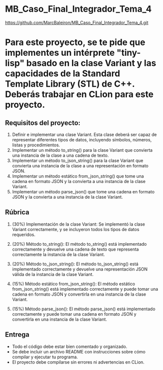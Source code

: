 # MB_Caso_Final_Integrador_Tema_4

https://github.com/MarcBaleiron/MB_Caso_Final_Integrador_Tema_4.git

# Para este proyecto, se te pide que implementes un intérprete "tiny-lisp" basado en la clase Variant y las capacidades de la Standard Template Library (STL) de C++. Deberás trabajar en CLion para este proyecto.

## Requisitos del proyecto:

1. Definir e implementar una clase Variant. Esta clase deberá ser capaz de representar diferentes tipos de datos, incluyendo símbolos, números, listas y procedimientos.
2. Implementar un método to_string() para la clase Variant que convierta una instancia de la clase a una cadena de texto.
3. Implementar un método to_json_string() para la clase Variant que convierta una instancia de la clase a una representación en formato JSON.
4. Implementar un método estático from_json_string() que tome una cadena en formato JSON y la convierta a una instancia de la clase Variant.
5. Implementar un método parse_json() que tome una cadena en formato JSON y la convierta a una instancia de la clase Variant.

## Rúbrica
1. (30%) Implementación de la clase Variant:
Se implementó la clase Variant correctamente, y se incluyeron todos los tipos de datos requeridos.

2. (20%) Método to_string():
El método to_string() está implementado correctamente y devuelve una cadena de texto que representa correctamente la instancia de la clase Variant.

3. (20%) Método to_json_string():
El método to_json_string() está implementado correctamente y devuelve una representación JSON válida de la instancia de la clase Variant.

4. (15%) Método estático from_json_string():
El método estático from_json_string() está implementado correctamente y puede tomar una cadena en formato JSON y convertirla en una instancia de la clase Variant.

5. (15%) Método parse_json():
El método parse_json() está implementado correctamente y puede tomar una cadena en formato JSON y convertirla en una instancia de la clase Variant.

## Entrega
- Todo el código debe estar bien comentado y organizado.
- Se debe incluir un archivo README con instrucciones sobre cómo compilar y ejecutar tu programa.
- El proyecto debe compilarse sin errores ni advertencias en CLion.